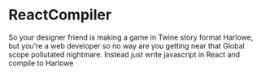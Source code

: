 # ReactCompiler
So your designer friend is making a game in Twine story format Harlowe, but you're a web developer so no way are you getting near that Global scope pollutated nightmare.  Instead just write javascript  in React and compile to Harlowe
